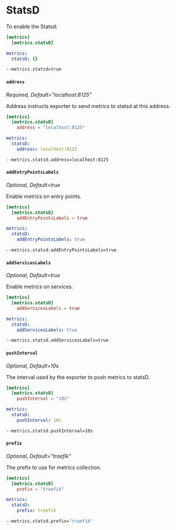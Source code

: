 # StatsD

To enable the Statsd:

```toml tab="File (TOML)"
[metrics]
  [metrics.statsD]
```

```yaml tab="File (YAML)"
metrics:
  statsD: {}
```

```bash tab="CLI"
--metrics.statsd=true
```

#### `address`

_Required, Default="localhost:8125"_

Address instructs exporter to send metrics to statsd at this address.

```toml tab="File (TOML)"
[metrics]
  [metrics.statsD]
    address = "localhost:8125"
```

```yaml tab="File (YAML)"
metrics:
  statsD:
    address: localhost:8125
```

```bash tab="CLI"
--metrics.statsd.address=localhost:8125
```

#### `addEntryPointsLabels`

_Optional, Default=true_

Enable metrics on entry points.

```toml tab="File (TOML)"
[metrics]
  [metrics.statsD]
    addEntryPointsLabels = true
```

```yaml tab="File (YAML)"
metrics:
  statsD:
    addEntryPointsLabels: true
```

```bash tab="CLI"
--metrics.statsd.addEntryPointsLabels=true
```

#### `addServicesLabels`

_Optional, Default=true_

Enable metrics on services.

```toml tab="File (TOML)"
[metrics]
  [metrics.statsD]
    addServicesLabels = true
```

```yaml tab="File (YAML)"
metrics:
  statsD:
    addServicesLabels: true
```

```bash tab="CLI"
--metrics.statsd.addServicesLabels=true
```

#### `pushInterval`

_Optional, Default=10s_

The interval used by the exporter to push metrics to statsD.

```toml tab="File (TOML)"
[metrics]
  [metrics.statsD]
    pushInterval = "10s"
```

```yaml tab="File (YAML)"
metrics:
  statsD:
    pushInterval: 10s
```

```bash tab="CLI"
--metrics.statsd.pushInterval=10s
```

#### `prefix`

_Optional, Default="traefik"_

The prefix to use for metrics collection.

```toml tab="File (TOML)"
[metrics]
  [metrics.statsD]
    prefix = "traefik"
```

```yaml tab="File (YAML)"
metrics:
  statsD:
    prefix: traefik
```

```bash tab="CLI"
--metrics.statsd.prefix="traefik"
```
